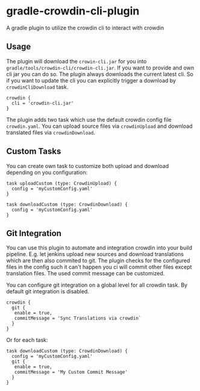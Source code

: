 # gradle-crowdin-cli-plugin
A gradle plugin to utilize the crowdin cli to interact with crowdin

## Usage

The plugin will download the `crowin-cli.jar` for you into `gradle/tools/crowdin-cli/crowdin-cli.jar`. If you want to provide and own cli jar you can do so. The plugin always downloads the current latest cli. So if you want to update the cli you can explicitly trigger a download by `crowdinCliDownload` task.

```
crowdin {
  cli = 'crowdin-cli.jar'
}
```

The plugin adds two task which use the default crowdin config file `crowdin.yaml`. You can upload source files via `crowdinUpload` and download translated files via `crowdinDownload`.

## Custom Tasks

You can create own task to customize both upload and download depending on you configuration:

```
task uploadCustom (type: CrowdinUpload) {
  config = 'myCustomConfig.yaml'
}

task downloadCustom (type: CrowdinDownload) {
  config = 'myCustomConfig.yaml'
}
```

## Git Integration

You can use this plugin to automate and integration crowdin into your build pipeline. E.g. let jenkins upload new sources and download translations which are then also commited to git. The plugin checks for the configured files in the config such it can't happen you ci will commit other files except translation files. The used commit message can be customized.

You can configure git integration on a global level for all crowdin task. By default git integration is disabled.

```
crowdin {
  git {
   enable = true,
   commitMessage = 'Sync Translations via crowdin`
  }
}
```

Or for each task:

```
task downloadCustom (type: CrowdinDownload) {
  config = 'myCustomConfig.yaml'
  git {
   enable = true,
   commitMessage = 'My Custom Commit Message'
  }
}
```
